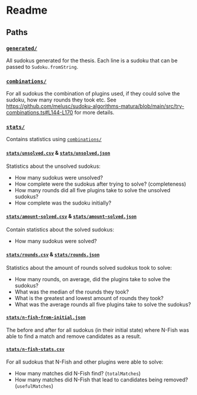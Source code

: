 # Readme

## Paths

### [`generated/`][]

All sudokus generated for the thesis. Each line is a sudoku that can be passed to `Sudoku.fromString`.

### [`combinations/`][]

For all sudokus the combination of plugins used, if they could solve the sudoku, how many rounds they took etc. See <https://github.com/melusc/sudoku-algorithms-matura/blob/main/src/try-combinations.ts#L144-L170> for more details.

### [`stats/`][]

Contains statistics using [`combinations/`][]

#### [`stats/unsolved.csv`][] & [`stats/unsolved.json`][]

Statistics about the unsolved sudokus:

- How many sudokus were unsolved?
- How complete were the sudokus after trying to solve? (completeness)
- How many rounds did all five plugins take to solve the unsolved sudokus?
- How complete was the sudoku initially?

#### [`stats/amount-solved.csv`][] & [`stats/amount-solved.json`][]

Contain statistics about the solved sudokus:

- How many sudokus were solved?

#### [`stats/rounds.csv`][] & [`stats/rounds.json`][]

Statistics about the amount of rounds solved sudokus took to solve:

- How many rounds, on average, did the plugins take to solve the sudokus?
- What was the median of the rounds they took?
- What is the greatest and lowest amount of rounds they took?
- What was the average rounds all five plugins take to solve the sudokus?

#### [`stats/n-fish-from-initial.json`]

The before and after for all sudokus (in their initial state) where N-Fish was able to find a match and remove candidates as a result.

#### [`stats/n-fish-stats.csv`]

For all sudokus that N-Fish and other plugins were able to solve:

- How many matches did N-Fish find? (`totalMatches`)
- How many matches did N-Fish that lead to candidates being removed? (`usefulMatches`)

[`combinations/`]: ./combinations/
[`generated/`]: ./generated/
[`stats/`]: ./stats/
[`stats/unsolved.csv`]: ./stats/unsolved.csv
[`stats/unsolved.json`]: ./stats/unsolved.json
[`stats/amount-solved.csv`]: ./stats/amount-solved.csv
[`stats/amount-solved.json`]: ./stats/amount-solved.json
[`stats/amount-solved.csv`]: ./stats/amount-solved.csv
[`stats/rounds.json`]: ./stats/rounds.json
[`stats/rounds.csv`]: ./stats/rounds.csv
[`stats/n-fish-stats.csv`]: ./stats/n-fish-stats.csv
[`stats/n-fish-from-initial.json`]: ./stats/n-fish-from-initial.json
